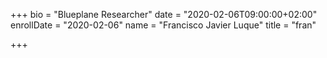 +++
bio = "Blueplane Researcher"
date = "2020-02-06T09:00:00+02:00"
enrollDate = "2020-02-06"
name = "Francisco Javier Luque"
title = "fran"

+++

